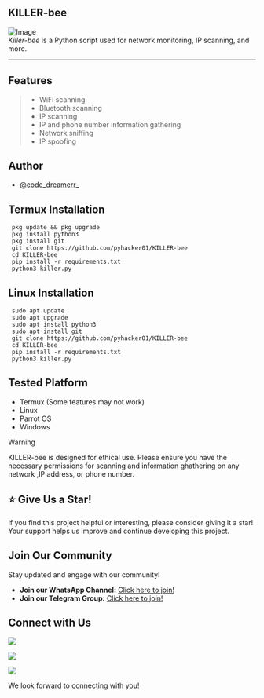 ## KILLER-bee
![Image](https://github.com/pyhacker01/KILLER-bee/blob/main/hack.gif) <br>
*Killer-bee* is a Python script used for network monitoring, IP scanning, and more.

---

## Features
> - WiFi scanning
> - Bluetooth scanning
> - IP scanning
> - IP and phone number information gathering
> - Network sniffing
> - IP spoofing

## Author
* [@code_dreamerr_](https://www.instagram.com/code_dreamerr_)

## Termux Installation
```
 pkg update && pkg upgrade
 pkg install python3
 pkg install git
 git clone https://github.com/pyhacker01/KILLER-bee
 cd KILLER-bee
 pip install -r requirements.txt
 python3 killer.py
```

## Linux Installation
```
 sudo apt update
 sudo apt upgrade
 sudo apt install python3
 sudo apt install git
 git clone https://github.com/pyhacker01/KILLER-bee
 cd KILLER-bee
 pip install -r requirements.txt
 python3 killer.py
```


## Tested Platform
* Termux (Some features may not work)
* Linux
* Parrot OS
* Windows

> [!WARNING]
> KILLER-bee is designed for ethical use. Please ensure you have the necessary permissions for scanning and information ghathering on any network ,IP address, or phone number. 
  

## ⭐ Give Us a Star!

If you find this project helpful or interesting, please consider giving it a star! Your support helps us improve and continue developing this project.

## Join Our Community

Stay updated and engage with our community!

- **Join our WhatsApp Channel:** [Click here to join!](https://whatsapp.com/channel/0029VauW58x6GcGNfEXoZx41)
- **Join our Telegram Group:** [Click here to join!](https://t.me/pyhacker01)<br>
## Connect with Us
  
[![](https://img.shields.io/badge/WhatsApp-Join%20Channel-25D366?style=for-the-badge&logo=whatsapp&logoColor=white)](https://whatsapp.com/channel/0029VauW58x6GcGNfEXoZx41)

[![](https://img.shields.io/badge/Telegram-Join%20Us-2CA5E0?style=for-the-badge&logo=telegram&logoColor=white)](https://t.me/pyhacker01)

[![](https://img.shields.io/badge/Instagram-Follow%20Us-E4405F?style=for-the-badge&logo=instagram&logoColor=white)](https://instagram.com/code_dreamerr_)


We look forward to connecting with you!







